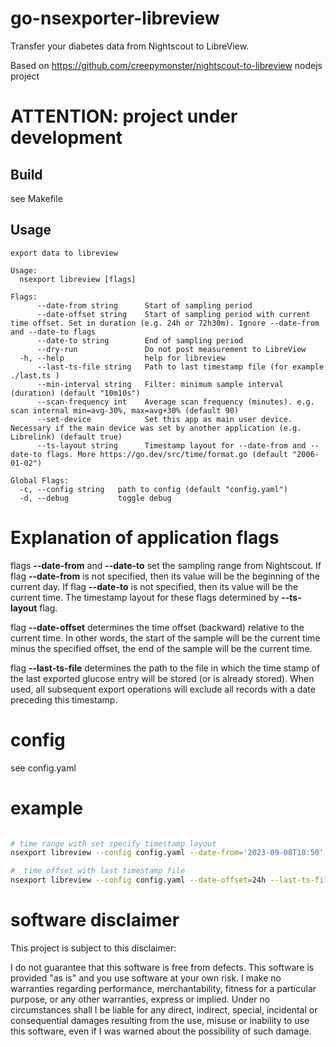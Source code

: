 # go-nsexporter-libreview
Transfer your diabetes data from Nightscout to LibreView.

Based on https://github.com/creepymonster/nightscout-to-libreview nodejs project

# ATTENTION: project under development



## Build
see Makefile

## Usage

```
export data to libreview

Usage:
  nsexport libreview [flags]

Flags:
      --date-from string      Start of sampling period
      --date-offset string    Start of sampling period with current time offset. Set in duration (e.g. 24h or 72h30m). Ignore --date-from and --date-to flags
      --date-to string        End of sampling period
      --dry-run               Do not post measurement to LibreView
  -h, --help                  help for libreview
      --last-ts-file string   Path to last timestamp file (for example ./last.ts )
      --min-interval string   Filter: minimum sample interval (duration) (default "10m10s")
      --scan-frequency int    Average scan frequency (minutes). e.g. scan internal min=avg-30%, max=avg+30% (default 90)
      --set-device            Set this app as main user device. Necessary if the main device was set by another application (e.g. Librelink) (default true)
      --ts-layout string      Timestamp layout for --date-from and --date-to flags. More https://go.dev/src/time/format.go (default "2006-01-02")

Global Flags:
  -c, --config string   path to config (default "config.yaml")
  -d, --debug           toggle debug

```

# Explanation of application flags

flags **--date-from** and **--date-to** set the sampling range from Nightscout. If flag **--date-from** is not specified, then its value will be the beginning of the current day. If flag **--date-to** is not specified, then its value will be the current time. The timestamp layout for these flags determined by  **--ts-layout** flag.

flag **--date-offset** determines the time offset (backward) relative to the current time. In other words, the start of the sample will be the current time minus the specified offset, the end of the sample will be the current time.


flag **--last-ts-file** determines the path to the file in which the time stamp of the last exported glucose entry will be stored (or is already stored). When used, all subsequent export operations will exclude all records with a date preceding this timestamp.


# config

see config.yaml

# example

```bash

# time range with set specify timestamp layout
nsexport libreview --config config.yaml --date-from='2023-09-08T10:50' --date-to='2023-09-08T18:00' --ts-layout="2006-01-02T15:04"

#  time offset with last timestamp file
nsexport libreview --config config.yaml --date-offset=24h --last-ts-file=./last.ts

```

# software disclaimer

This project is subject to this disclaimer:

I do not guarantee that this software is free from defects. This software is provided "as is" and you use
software at your own risk.
I make no warranties regarding performance, merchantability, fitness for a particular purpose, or any
other warranties, express or implied.
Under no circumstances shall I be liable for any direct, indirect, special,
incidental or consequential damages resulting from the use, misuse or inability to use this software,
even if I was warned about the possibility of such damage.